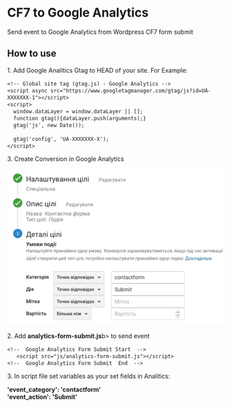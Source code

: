 # CF7 to Google Analytics 
Send event to Google Analytics from Wordpress CF7 form submit


<h2>How to use</h2>

<p>1. Add Google Analitics Gtag to HEAD of your site. For Example:</p>

```JS
<!-- Global site tag (gtag.js) - Google Analytics -->
<script async src="https://www.googletagmanager.com/gtag/js?id=UA-XXXXXXX-1"></script>
<script>
  window.dataLayer = window.dataLayer || [];
  function gtag(){dataLayer.push(arguments);}
  gtag('js', new Date());

  gtag('config', 'UA-XXXXXXX-X');
</script>
``` 
<p>3. Create Conversion in Google Analytics </p>
<img src=images/GA_CF7.png raw=true />
<p>2. Add <b>analytics-form-submit.js</b>b> to send event</p>

```JS
<!--  Google Analytics Form Submit Start  -->
   <script src="js/analytics-form-submit.js"></script>
<!--  Google Analytics Form Submit  End  -->
``` 
<p>3. In script file set variables as your set fields in Analitics:</p>

<p>
<b> 'event_category': 'contactform' </b> </br>
<b>       'event_action': 'Submit' </b> </br>
</p>
